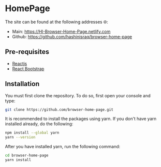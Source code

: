 # HomePage

The site can be found at the following addresses 🌐:

- Main: <https://HI-Browser-Home-Page.netlify.com>
- Github: <https://github.com/hashinisraq/browser-home-page>

## Pre-requisites

- [Reactjs](https://reactjs.org/)
- [React Bootstrap](https://react-bootstrap.github.io/)

## Installation

You must first clone the repository. To do so, first open your console and type:

```bash
git clone https://github.com/browser-home-page.git
```

It is recommended to install the packages using yarn.
If you don't have yarn installed already, do the following:

```bash
npm install --global yarn
yarn --version
```

After you have installed yarn, run the following command:

```bash
cd browser-home-page
yarn install
```
